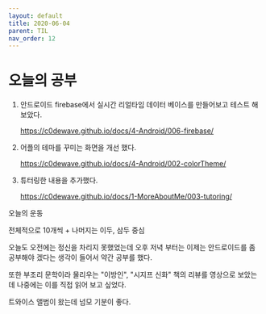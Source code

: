 ```yaml
---
layout: default
title: 2020-06-04
parent: TIL
nav_order: 12
---
```


# 오늘의 공부

1. 안드로이드 firebase에서 실시간 리얼타임 데이터 베이스를 만들어보고 테스트 해 보았다.

    https://c0dewave.github.io/docs/4-Android/006-firebase/

2. 어플의 테마를 꾸미는 화면을 개선 했다.

    https://c0dewave.github.io/docs/4-Android/002-colorTheme/

3. 튜터링한 내용을 추가했다.

    https://c0dewave.github.io/docs/1-MoreAboutMe/003-tutoring/

오늘의 운동

전체적으로 10개씩 + 나머지는 이두, 삼두 중심

오늘도 오전에는 정신을 차리지 못했었는데 오후 저녁 부터는 이제는 안드로이드를 좀 공부해야 겠다는 생각이 들어서 약간 공부를 했다.

또한 부조리 문학이라 물리우는 "이방인", "시지프 신화" 책의 리뷰를 영상으로 보았는데 나중에는 이를 직접 읽어 보고 싶었다.

트와이스 앨범이 왔는데 넘모 기분이 좋다.